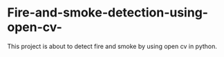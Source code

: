 # Fire-and-smoke-detection-using-open-cv-
This project is about to detect fire and smoke by using open cv in python.
